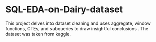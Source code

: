 # SQL-EDA-on-Dairy-dataset
This project delves into dataset cleaning and uses aggregate, window functions, CTEs, and subqueries to draw insightful conclusions .
The dataset was taken from kaggle.
